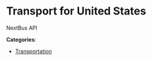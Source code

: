 # Transport for United States

NextBus API

**Categories**:

- [Transportation](https://github/apis-list/apis-list#transportation)




